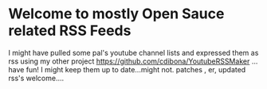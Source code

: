 # Welcome to mostly Open Sauce related RSS Feeds
I might have pulled some pal's youtube channel lists and expressed them as rss using my other project https://github.com/cdibona/YoutubeRSSMaker ... have fun! I might keep them up to date...might not. patches , er, updated rss's welcome....
